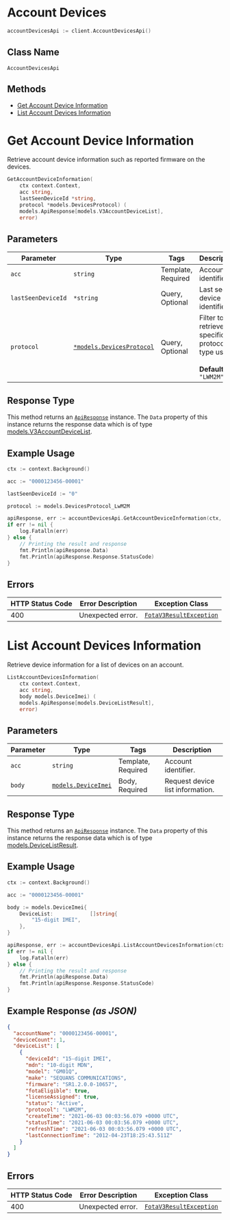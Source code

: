 # Account Devices

```go
accountDevicesApi := client.AccountDevicesApi()
```

## Class Name

`AccountDevicesApi`

## Methods

* [Get Account Device Information](../../doc/controllers/account-devices.md#get-account-device-information)
* [List Account Devices Information](../../doc/controllers/account-devices.md#list-account-devices-information)


# Get Account Device Information

Retrieve account device information such as reported firmware on the devices.

```go
GetAccountDeviceInformation(
    ctx context.Context,
    acc string,
    lastSeenDeviceId *string,
    protocol *models.DevicesProtocol) (
    models.ApiResponse[models.V3AccountDeviceList],
    error)
```

## Parameters

| Parameter | Type | Tags | Description |
|  --- | --- | --- | --- |
| `acc` | `string` | Template, Required | Account identifier. |
| `lastSeenDeviceId` | `*string` | Query, Optional | Last seen device identifier. |
| `protocol` | [`*models.DevicesProtocol`](../../doc/models/devices-protocol.md) | Query, Optional | Filter to retrieve a specific protocol type used.<br><br>**Default**: `"LWM2M"` |

## Response Type

This method returns an [`ApiResponse`](../../doc/api-response.md) instance. The `Data` property of this instance returns the response data which is of type [models.V3AccountDeviceList](../../doc/models/v3-account-device-list.md).

## Example Usage

```go
ctx := context.Background()

acc := "0000123456-00001"

lastSeenDeviceId := "0"

protocol := models.DevicesProtocol_LwM2M

apiResponse, err := accountDevicesApi.GetAccountDeviceInformation(ctx, acc, &lastSeenDeviceId, &protocol)
if err != nil {
    log.Fatalln(err)
} else {
    // Printing the result and response
    fmt.Println(apiResponse.Data)
    fmt.Println(apiResponse.Response.StatusCode)
}
```

## Errors

| HTTP Status Code | Error Description | Exception Class |
|  --- | --- | --- |
| 400 | Unexpected error. | [`FotaV3ResultException`](../../doc/models/fota-v3-result-exception.md) |


# List Account Devices Information

Retrieve device information for a list of devices on an account.

```go
ListAccountDevicesInformation(
    ctx context.Context,
    acc string,
    body models.DeviceImei) (
    models.ApiResponse[models.DeviceListResult],
    error)
```

## Parameters

| Parameter | Type | Tags | Description |
|  --- | --- | --- | --- |
| `acc` | `string` | Template, Required | Account identifier. |
| `body` | [`models.DeviceImei`](../../doc/models/device-imei.md) | Body, Required | Request device list information. |

## Response Type

This method returns an [`ApiResponse`](../../doc/api-response.md) instance. The `Data` property of this instance returns the response data which is of type [models.DeviceListResult](../../doc/models/device-list-result.md).

## Example Usage

```go
ctx := context.Background()

acc := "0000123456-00001"

body := models.DeviceImei{
    DeviceList:            []string{
        "15-digit IMEI",
    },
}

apiResponse, err := accountDevicesApi.ListAccountDevicesInformation(ctx, acc, body)
if err != nil {
    log.Fatalln(err)
} else {
    // Printing the result and response
    fmt.Println(apiResponse.Data)
    fmt.Println(apiResponse.Response.StatusCode)
}
```

## Example Response *(as JSON)*

```json
{
  "accountName": "0000123456-00001",
  "deviceCount": 1,
  "deviceList": [
    {
      "deviceId": "15-digit IMEI",
      "mdn": "10-digit MDN",
      "model": "GM01Q",
      "make": "SEQUANS COMMUNICATIONS",
      "firmware": "SR1.2.0.0-10657",
      "fotaEligible": true,
      "licenseAssigned": true,
      "status": "Active",
      "protocol": "LWM2M",
      "createTime": "2021-06-03 00:03:56.079 +0000 UTC",
      "statusTime": "2021-06-03 00:03:56.079 +0000 UTC",
      "refreshTime": "2021-06-03 00:03:56.079 +0000 UTC",
      "lastConnectionTime": "2012-04-23T18:25:43.511Z"
    }
  ]
}
```

## Errors

| HTTP Status Code | Error Description | Exception Class |
|  --- | --- | --- |
| 400 | Unexpected error. | [`FotaV3ResultException`](../../doc/models/fota-v3-result-exception.md) |

